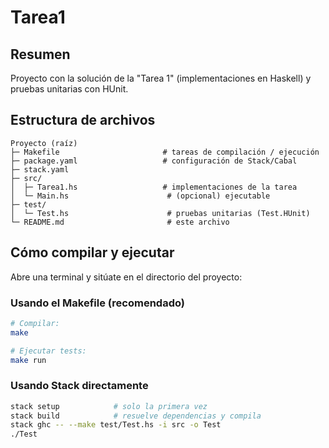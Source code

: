 # Tarea1
## Resumen

Proyecto con la solución de la "Tarea 1" (implementaciones en Haskell) y pruebas unitarias con HUnit.

## Estructura de archivos

```text
Proyecto (raíz)
├─ Makefile                       # tareas de compilación / ejecución
├─ package.yaml                   # configuración de Stack/Cabal
├─ stack.yaml
├─ src/
│  ├─ Tarea1.hs                   # implementaciones de la tarea
│  └─ Main.hs                      # (opcional) ejecutable
├─ test/
│  └─ Test.hs                      # pruebas unitarias (Test.HUnit)
└─ README.md                       # este archivo
```

## Cómo compilar y ejecutar

Abre una terminal y sitúate en el directorio del proyecto:

### Usando el Makefile (recomendado)

```bash
# Compilar:
make

# Ejecutar tests:
make run
```

### Usando Stack directamente

```bash
stack setup            # solo la primera vez
stack build            # resuelve dependencias y compila
stack ghc -- --make test/Test.hs -i src -o Test
./Test
```
